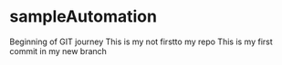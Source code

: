 # sampleAutomation
Beginning of GIT journey
This is my not firstto my repo 
This is my first commit in my new branch
